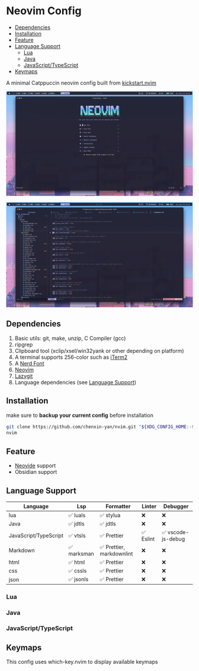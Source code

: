 # Neovim Config

<!-- toc -->

- [Dependencies](#dependencies)
- [Installation](#installation)
- [Feature](#feature)
- [Language Support](#language-support)
  - [Lua](#lua)
  - [Java](#java)
  - [JavaScript/TypeScript](#javascripttypescript)
- [Keymaps](#keymaps)

<!-- tocstop -->

A minimal Catppuccin neovim config built from [kickstart.nvim](https://github.com/nvim-lua/kickstart.nvim)

![Preview 1](./Preview_1.jpg)

![Preview 2](./Preview_2.jpg)

## Dependencies

1. Basic utils: git, make, unzip, C Compiler (gcc)
2. ripgrep
3. Clipboard tool (xclip/xsel/win32yank or other depending on platform)
4. A terminal supports 256-color such as [iTerm2](https://iterm2.com/index.html)
5. A [Nerd Font](https://www.nerdfonts.com/#home)
6. [Neovim](https://neovim.io)
7. [Lazygit](https://github.com/jesseduffield/lazygit)
8. Language dependencies (see [Language Support](#language-support))

## Installation

make sure to **backup your current config** before installation

```bash
git clone https://github.com/chenxin-yan/nvim.git "${XDG_CONFIG_HOME:-$HOME/.config}"/nvim
nvim
```

## Feature

- [Neovide](https://github.com/neovide/neovide) support
- Obsidian support

## Language Support

| Language              | Lsp         | Formatter                 | Linter    | Debugger           |
| --------------------- | ----------- | ------------------------- | --------- | ------------------ |
| lua                   | ✅ luals    | ✅ stylua                 | ❌        | ❌                 |
| Java                  | ✅ jdtls    | ✅ jdtls                  | ❌        | ❌                 |
| JavaScript/TypeScript | ✅ vtsls    | ✅ Prettier               | ✅ Eslint | ✅ vscode-js-debug |
| Markdown              | ✅ marksman | ✅ Prettier, markdownlint | ❌        | ❌                 |
| html                  | ✅ html     | ✅ Prettier               | ❌        | ❌                 |
| css                   | ✅ cssls    | ✅ Prettier               | ❌        | ❌                 |
| json                  | ✅ jsonls   | ✅ Prettier               | ❌        | ❌                 |

### Lua

### Java

### JavaScript/TypeScript

## Keymaps

This config uses which-key.nvim to display available keymaps
